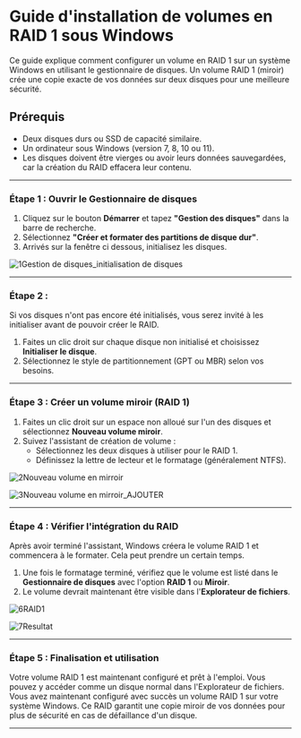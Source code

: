 # Guide d'installation de volumes en RAID 1 sous Windows

Ce guide explique comment configurer un volume en RAID 1 sur un système Windows en utilisant le gestionnaire de disques. Un volume RAID 1 (miroir) crée une copie exacte de vos données sur deux disques pour une meilleure sécurité.

## Prérequis

- Deux disques durs ou SSD de capacité similaire.
- Un ordinateur sous Windows (version 7, 8, 10 ou 11).
- Les disques doivent être vierges ou avoir leurs données sauvegardées, car la création du RAID effacera leur contenu.

---

### Étape 1 : Ouvrir le Gestionnaire de disques

1. Cliquez sur le bouton **Démarrer** et tapez **"Gestion des disques"** dans la barre de recherche.
2. Sélectionnez **"Créer et formater des partitions de disque dur"**.
3. Arrivés sur la fenêtre ci dessous, initialisez les disques.

![1Gestion de disques_initialisation de disques](https://github.com/user-attachments/assets/1866c255-f425-48aa-a3d0-35c5081f4cf1)


---

### Étape 2 : 

Si vos disques n'ont pas encore été initialisés, vous serez invité à les initialiser avant de pouvoir créer le RAID.

1. Faites un clic droit sur chaque disque non initialisé et choisissez **Initialiser le disque**.
2. Sélectionnez le style de partitionnement (GPT ou MBR) selon vos besoins.


---

### Étape 3 : Créer un volume miroir (RAID 1)

1. Faites un clic droit sur un espace non alloué sur l'un des disques et sélectionnez **Nouveau volume miroir**.
2. Suivez l'assistant de création de volume :
   - Sélectionnez les deux disques à utiliser pour le RAID 1.
   - Définissez la lettre de lecteur et le formatage (généralement NTFS).


![2Nouveau volume en mirroir](https://github.com/user-attachments/assets/ee7a21a9-d8c0-4efe-929c-f4a7626f1838)


![3Nouveau volume en mirroir_AJOUTER](https://github.com/user-attachments/assets/6690f1a6-c78e-49dd-bfff-75564930a649)

---

### Étape 4 : Vérifier l'intégration du RAID

Après avoir terminé l'assistant, Windows créera le volume RAID 1 et commencera à le formater. Cela peut prendre un certain temps.

1. Une fois le formatage terminé, vérifiez que le volume est listé dans le **Gestionnaire de disques** avec l'option **RAID 1** ou **Miroir**.
2. Le volume devrait maintenant être visible dans l'**Explorateur de fichiers**.

![6RAID1](https://github.com/user-attachments/assets/cfe109bd-cc04-4e33-b020-59a743472265)



![7Resultat](https://github.com/user-attachments/assets/bdc61729-d61c-4666-b1bc-60c7513d464d)

---

### Étape 5 : Finalisation et utilisation

Votre volume RAID 1 est maintenant configuré et prêt à l'emploi. Vous pouvez y accéder comme un disque normal dans l'Explorateur de fichiers. 
Vous avez maintenant configuré avec succès un volume RAID 1 sur votre système Windows. Ce RAID garantit une copie miroir de vos données pour plus de sécurité en cas de défaillance d'un disque.


---




